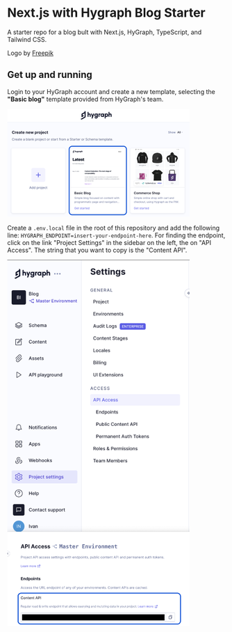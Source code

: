 # Next.js with Hygraph Blog Starter
A starter repo for a blog bult with Next.js, HyGraph, TypeScript, and Tailwind CSS. 

Logo by <a href="https://www.freepik.com/free-vector/gradient-code-development-logo_11817413.htm#query=dev%20logo%20marketing&position=0&from_view=keyword&track=ais&uuid=b3f1ecea-40b2-490c-aee5-62365fdc170a">Freepik</a>

## Get up and running

Login to your HyGraph account and create a new template, selecting the **"Basic blog"** template provided from HyGraph's team.

<img alt="Select Blog Starter" src="public/docs/blog-starter.png" width='420'>

Create a `.env.local` file in the root of this repository and add the following line: `HYGRAPH_ENDPOINT=insert-your-endpoint-here`.
For finding the endpoint, click on the link "Project Settings" in the sidebar on the left, the on "API Access". The string that you want to copy is the "Content API".

<img alt="Navigate to endpoint" src="public/docs/navigate-to-endpoint.png" width='420'>
<img alt="Select endpoint" src="public/docs/endpoint.png" width='420'>